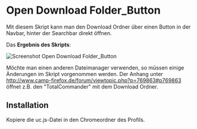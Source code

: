 # Open Download Folder_Button
Mit diesem Skript kann man den Download Ordner über einen Button in der Navbar, hinter der Searchbar direkt öffnen.

Das **Ergebnis des Skripts**:

![Screenshot Open Download Folder_Button](https://github.com/ardiman/userChrome.js/raw/master/opendownloadfolderbutton/scr_opendownloadfolderbutton.png)

Möchte man einen anderen Dateimanager verwenden, so müssen einige Änderungen im Skript vorgenommen werden. 
Der Anhang unter http://www.camp-firefox.de/forum/viewtopic.php?p=769863#p769863 öffnet z.B. den "TotalCommander" mit dem Download Ordner.

## Installation
Kopiere die uc.js-Datei in den Chromeordner des Profils.
